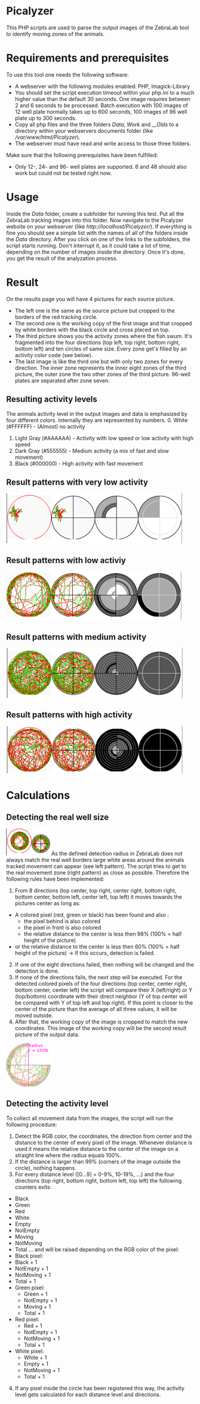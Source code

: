 # Picalyzer
This PHP scripts are used to parse the output images of the ZebraLab tool to identify moving zones of the animals.

# Requirements and prerequisites
To use  this tool one needs the following software:
* A webserver with the following modules enabled: PHP, Imagick-Library
* You should set the script execution timeout within your php.ini to a much higher value than the default 30 seconds. One image requires between 2 and 6 seconds to be processed. Batch execution with 100 images of 12 well plate normally takes up to 600 seconds, 100 images of 96 well plate up to 300 seconds.
* Copy all php files and the three folders *Data*, *Work* and *__Olds* to a directory within your webservers documents folder (like */var/www/html/Picalyzer*).
* The webserver must have read and write access to those three folders.

Make sure that the following prerequisites have been fulfilled:
* Only 12-, 24- and 96- well plates are supported. 6 and 48 should also work but could not be tested right now.

# Usage
Inside the *Data* folder, create a subfolder for running this test. Put all the ZebraLab tracking images into this folder. Now navigate to the Picalyzer website on your webserver (like *http://localhost/Picalyzer/*). If everything is fine you should see a simple list with the names of all of the folders inside the *Data* directory. After you click on one of the links to the subfolders, the script starts running. Don't interrupt it, as it could take a lot of time, depending on the number of images inside the directory.
Once it's done, you get the result of the analyzation process.

# Result
On the results page you will have 4 pictures for each source picture.
* The left one is the same as the source picture but cropped to the borders of the red tracking circle.
* The second one is the working copy of the first image and that cropped by white borders with the black circle and cross placed on top.
* The third picture shows you the activity zones where the fish swum. It's fragmented into the four directions (top left, top right, bottom right, bottom left) and ten circles of same size. Every zone get's filled by an activity color code (see below).
* The last image is like the third one but with only two zones for every direction. The inner zone represents the inner eight zones of the third picture, the outer zone the two other zones of the third picture. 96-well plates are separated after zone seven.

## Resulting activity levels
The animals activity level in the output images and data is emphasized by four different colors. Internally they are represented by numbers.
0. White (#FFFFFF) - (Almost) no activity
1. Light Gray (#AAAAAA) - Activity with low speed or low activity with high speed
2. Dark Gray (#555555) - Medium activity (a mix of fast and slow movement)
3. Black (#000000) - High activity with fast movement

## Result patterns with very low activity
![Pattern with almost no activity](https://raw.githubusercontent.com/surcoufx83/Picalyzer/master/Pictures/NoActivity.png)

## Result patterns with low activiy
![Pattern with low activity](https://raw.githubusercontent.com/surcoufx83/Picalyzer/master/Pictures/LowActivity.png)

## Result patterns with medium activity
![Pattern with medium activity](https://raw.githubusercontent.com/surcoufx83/Picalyzer/master/Pictures/MediumActivity.png)

## Result patterns with high activity
![Pattern with high activity](https://raw.githubusercontent.com/surcoufx83/Picalyzer/master/Pictures/HighActivity.png)

# Calculations

## Detecting the real well size
![Pattern with small well](https://raw.githubusercontent.com/surcoufx83/Picalyzer/master/Pictures/96wellplate.png) As the defined detection radius in ZebraLab does not always match the real well borders large white areas around the animals tracked movement can appear (see left pattern). The script tries to get to the real movement zone (right pattern) as close as possible. Therefore the following rules have been implemented:
1. From 8 directions (top center, top right, center right, bottom right, bottom center, bottom left, center left, top left) it moves towards the pictures center as long as:
  * A colored pixel (red, green or black) has been found and also :
    * the pixel behind is also colored
    * the pixel in front is also colored
    * the relative distance to the center is less then 98% (100% = half height of the picture)
  * or the relative distance to the center is less then 60% (100% = half height of the picture) -> If this occurs, detection is failed.
2. If one of the eight directions failed, then nothing will be changed and the detection is done.
3. If none of the directions fails, the next step will be executed. For the detected colored pixels of the four directions (top center, center right, bottom center, center left) the script will compare their X (left/right) or Y (top/bottom) coordinate with their direct neighbor (Y of top center will be compared with Y of top left and top right). If this point is closer to the center of the picture than the average of all three values, it will be moved outside.
4. After that, the working copy of the image is cropped to match the new coordinates. This image of the working copy will be the second result picture of the output data.

![Radius](https://raw.githubusercontent.com/surcoufx83/Picalyzer/master/Pictures/Radius.png)

## Detecting the activity level
To collect all movement data from the images, the script will run the following procedure:
1. Detect the RGB color, the coordinates, the direction from center and the distance to the center of every pixel of the image. Whenever distance is used it means the relative distance to the center of the image on a straight line where the radius equals 100%.
2. If the distance is larger than 99% (corners of the image outside the circle), nothing happens.
3. For every distance level ([0...9] = 0-9%, 10-19%, ...) and the four directions (top right, bottom right, bottom left, top left) the following counters exits:
  * Black
  * Green
  * Red
  * White
  * Empty
  * NotEmpty
  * Moving
  * NotMoving
  * Total
 ... and will be raised depending on the RGB color of the pixel:
  * Black pixel:
   * Black + 1
   * NotEmpty + 1
   * NotMoving + 1
   * Total + 1
  * Green pixel:
    * Green + 1
    * NotEmpty + 1
    * Moving + 1
    * Total + 1
  * Red pixel:
    * Red + 1
    * NotEmpty + 1
    * NotMoving + 1
    * Total + 1
  * White pixel:
    * White + 1
    * Empty + 1
    * NotMoving + 1
    * Total + 1
4. If any pixel inside the circle has been registered this way, the activity level gets calculated for each distance level and directions.
